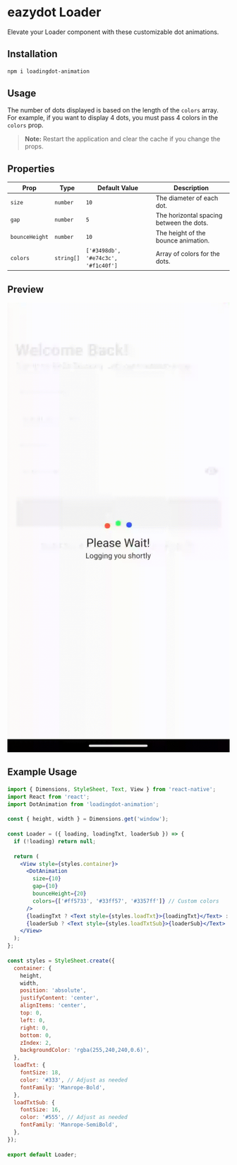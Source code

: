 # eazydot Loader

Elevate your Loader component with these customizable dot animations.

## Installation

```sh
npm i loadingdot-animation
```

## Usage

The number of dots displayed is based on the length of the `colors` array. For example, if you want to display 4 dots, you must pass 4 colors in the `colors` prop.

> **Note:** Restart the application and clear the cache if you change the props.

## Properties

| Prop           | Type        | Default Value                         | Description                              |
|---------------|------------|-------------------------------------|------------------------------------------|
| `size`        | `number`    | `10`                                | The diameter of each dot.                |
| `gap`         | `number`    | `5`                                 | The horizontal spacing between the dots. |
| `bounceHeight`| `number`    | `10`                                | The height of the bounce animation.      |
| `colors`      | `string[]`  | `['#3498db', '#e74c3c', '#f1c40f']` | Array of colors for the dots.            |

## Preview
![DotAnimation Preview](assets/loader-gif.gif)
## Example Usage

```jsx
import { Dimensions, StyleSheet, Text, View } from 'react-native';
import React from 'react';
import DotAnimation from 'loadingdot-animation';

const { height, width } = Dimensions.get('window');

const Loader = ({ loading, loadingTxt, loaderSub }) => {
  if (!loading) return null;

  return (
    <View style={styles.container}>
      <DotAnimation
        size={10}
        gap={10}
        bounceHeight={20}
        colors={['#ff5733', '#33ff57', '#3357ff']} // Custom colors
      />
      {loadingTxt ? <Text style={styles.loadTxt}>{loadingTxt}</Text> : null}
      {loaderSub ? <Text style={styles.loadTxtSub}>{loaderSub}</Text> : null}
    </View>
  );
};

const styles = StyleSheet.create({
  container: {
    height,
    width,
    position: 'absolute',
    justifyContent: 'center',
    alignItems: 'center',
    top: 0,
    left: 0,
    right: 0,
    bottom: 0,
    zIndex: 2,
    backgroundColor: 'rgba(255,240,240,0.6)',
  },
  loadTxt: {
    fontSize: 18,
    color: '#333', // Adjust as needed
    fontFamily: 'Manrope-Bold',
  },
  loadTxtSub: {
    fontSize: 16,
    color: '#555', // Adjust as needed
    fontFamily: 'Manrope-SemiBold',
  },
});

export default Loader;
```
